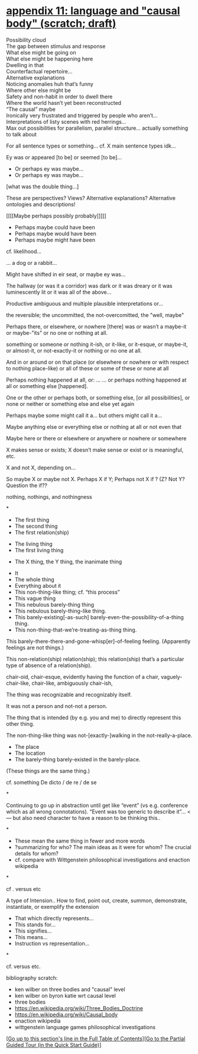 # <a id="appendix-11-language-causal-body" href="#appendix-11-language-causal-body">appendix 11: language and "causal body" (scratch; draft)</a>

Possibility cloud  
The gap between stimulus and response  
What else might be going on  
What else might be happening here  
Dwelling in that  
Counterfactual repertoire…  
Alternative explanations  
Noticing anomalies huh that’s funny  
Where other else might be  
Safety and non-habit in order to dwell there  
Where the world hasn’t yet been reconstructed  
“The causal” maybe  
Ironically very frustrated and triggered by people who aren’t…  
Interpretations of listy scenes with red herrings…  
Max out possibilities for parallelism, parallel structure… actually something to talk 
about  

For all sentence types or something… cf. X main sentence types idk…

Ey was or appeared \[to be] or seemed \[to be]… 

* Or perhaps ey was maybe…
* Or perhaps ey was maybe…

\[what was the double thing…]

These are perspectives? Views? Alternative explanations? Alternative ontologies and descriptions!

\[\[\[\[Maybe perhaps possibly probably]]]]]

* Perhaps maybe could have been
* Perhaps maybe would have been
* Perhaps maybe might have been

cf. likelihood…

… a dog or a rabbit…

Might have shifted in eir seat, or maybe ey was…

The hallway (or was it a corridor) was dark or it was dreary or it was luminescently lit or it was all of the above…

Productive ambiguous and multiple plausible interpretations or…

the reversible; the uncommitted, the not-overcomitted, the "well, maybe"

Perhaps there, or elsewhere, or nowhere \[there] was or wasn’t a maybe-it or maybe-"its" or no one or nothing at all. 

something or someone or nothing it-ish, or it-like, or it-esque, or maybe-it, or almost-it, or not-exactly-it or nothing or no one at all. 

And in or around or on that place (or elsewhere or nowhere or with respect to nothing place-like) or all of these or some of these or none at all

Perhaps nothing happened at all, or: …
… or perhaps nothing happened at all or something else \[happened]. 

One or the other or perhaps both, or something else, \[or all possibilities], or none or neither or something else and else yet again

Perhaps maybe some might call it a… but others might call it a…

Maybe anything else or everything else or nothing at all or not even that

Maybe here or there or elsewhere or anywhere or nowhere or somewhere 

X makes sense or exists; X doesn’t make sense or exist or is meaningful, etc. 

X and not X, depending on…

So maybe X or maybe not X. Perhaps X if Y; Perhaps not X if ? (Z? Not Y? Question the if??

nothing, nothings, and nothingness

\*

* The first thing
* The second thing 
* The first relation(ship)

<!-- --> 

* The living thing
* The first living thing
 
<!-- -->

* The X thing, the Y thing, the inanimate thing
 
<!-- -->

* It 
* The whole thing
* Everything about it
* This non-thing-like thing; cf. “this process”
* This vague thing
* This nebulous barely-thing thing
* This nebulous barely-thing-like thing. 
* This barely-existing[-as-such] barely-even-the-possibility-of-a-thing thing.
* This non-thing-that-we’re-treating-as-thing thing.


This barely-there-there-and-gone-whisp[er]-of-feeling feeling. (Apparently feelings are not things.)

This non-relation(ship) relation(ship); this relation(ship) that’s a particular type of absence of a relation(ship).

chair-oid, chair-esque, evidently having the function of a chair, vaguely-chair-like, chair-like, ambiguously chair-ish,  

The thing was recognizable and recognizably itself. 

It was not a person and not-not a person. 

The thing that is intended (by e.g. you and me) to directly represent this other thing. 

The non-thing-like thing was not-[exactly-]walking in the not-really-a-place. 

* The place
* The location
* The barely-thing barely-existed in the barely-place.

(These things are the same thing.)

cf. something
De dicto / de re / de se

\*

Continuing to go up in abstraction until get like “event” (vs e.g. conference which as all wrong connotations). “Event was too generic to describe it”… <— but also need character to have a reason to be thinking this..

\*

* These mean the same thing in fewer and more words
* ?summarizing for who? The main ideas as it were for whom? The crucial details for whom?
* cf. compare with Wittgenstein philosophical investigations and enaction wikipedia

\*

cf . versus etc

A type of Intension..
How to find, point out, create, summon, demonstrate, instantiate, or exemplify the extension 


* That which directly represents…
* This stands for…
* This signifies…
* This means…
* Instruction vs representation…

\*

cf. versus etc.

bibliography scratch:

* ken wilber on three bodies and "causal" level
* ken wilber on byron katie wrt causal level
* three bodies
* https://en.wikipedia.org/wiki/Three_Bodies_Doctrine
* https://en.wikipedia.org/wiki/Causal_body
* enaction wikipedia
* wittgenstein language games philosophical investigations


[<a href="#204h">Go up to this section's line in the Full Table of Contents</a>][<a href="#qq">Go to the Partial Guided Tour (in the Quick Start Guide)</a>]